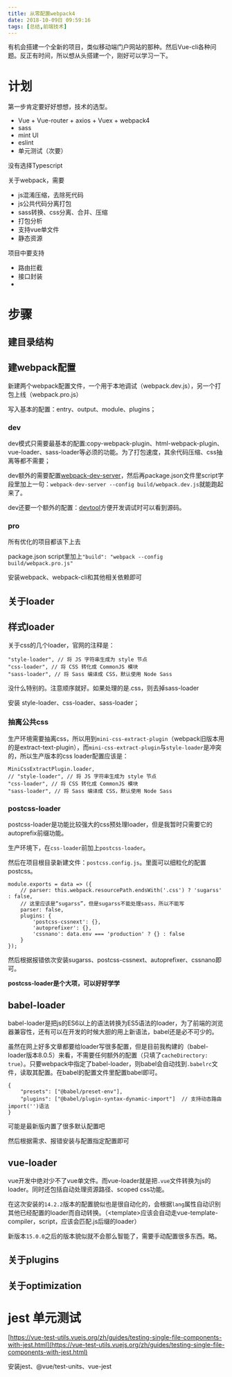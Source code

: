 ```yaml
---
title: 从零配置webpack4
date: 2018-10-09日 09:59:16
tags: [总结,前端技术]
---
```


有机会搭建一个全新的项目，类似移动端门户网站的那种。然后Vue-cli各种问题。反正有时间，所以想从头搭建一个，刚好可以学习一下。

<!-- more -->

# 计划

第一步肯定要好好想想，技术的选型。

* Vue + Vue-router + axios + Vuex + webpack4
* sass
* mint UI
* eslint
* 单元测试（次要）

没有选择Typescript

关于webpack，需要

* js混淆压缩，去除死代码
* js公共代码分离打包
* sass转换、css分离、合并、压缩
* 打包分析
* 支持vue单文件
* 静态资源

项目中要支持

* 路由拦截
* 接口封装
* 

# 步骤

## 建目录结构

## 建webpack配置

新建两个webpack配置文件，一个用于本地调试（webpack.dev.js），另一个打包上线（webpack.pro.js）

写入基本的配置：entry、output、module、plugins；

### dev

dev模式只需要最基本的配置:copy-webpack-plugin、html-webpack-plugin、vue-loader、sass-loader等必须的功能。为了打包速度，其余代码压缩、css抽离等都不需要；

dev额外的需要配置[webpack-dev-server](https://www.webpackjs.com/configuration/dev-server/)，然后再package.json文件里script字段里加上一句：`webpack-dev-server --config build/webpack.dev.js`就能跑起来了。

dev还要一个额外的配置：[devtool](https://www.webpackjs.com/configuration/devtool/)方便开发调试时可以看到源码。

### pro

所有优化的项目都该下上去

package.json script里加上`"build": "webpack --config build/webpack.pro.js"`

安装webpack、webpack-cli和其他相关依赖即可

## 关于loader

## 样式loader

关于css的几个loader，官网的注释是：

	"style-loader", // 将 JS 字符串生成为 style 节点
    "css-loader", // 将 CSS 转化成 CommonJS 模块
	"sass-loader", // 将 Sass 编译成 CSS，默认使用 Node Sass

没什么特别的。注意顺序就好。如果处理的是.css，则去掉sass-loader

安装 style-loader、css-loader、sass-loader；

### 抽离公共css

生产环境需要抽离css，所以用到`mini-css-extract-plugin`（webpack旧版本用的是extract-text-plugin），而`mini-css-extract-plugin`与`style-loader`是冲突的，所以生产版本的css loader配置应该是：

	MiniCssExtractPlugin.loader,
	// "style-loader", // 将 JS 字符串生成为 style 节点
	"css-loader", // 将 CSS 转化成 CommonJS 模块
	"sass-loader", // 将 Sass 编译成 CSS，默认使用 Node Sass


### postcss-loader

postcss-loader是功能比较强大的css预处理loader，但是我暂时只需要它的autoprefix前缀功能。

生产环境下，在`css-loader`前加上`postcss-loader`。

然后在项目根目录新建文件：`postcss.config.js`。里面可以细粒化的配置postcss。

	module.exports = data => ({
		// parser: this.webpack.resourcePath.endsWith('.css') ? 'sugarss' : false,
		// 这里应该是“sugarss”，但是sugarss不能处理sass，所以不能写
		parser: false,
		plugins: {
			'postcss-cssnext': {},
			'autoprefixer': {},
			'cssnano': data.env === 'production' ? {} : false
		}
	});

	
然后根据报错依次安装sugarss、postcss-cssnext、autoprefixer、cssnano即可。

**postcss-loader是个大项，可以好好学学**

## babel-loader

babel-loader是把js的ES6以上的语法转换为ES5语法的loader，为了前端的浏览器兼容性，还有可以在开发的时候大胆的用上新语法，babel还是必不可少的。

虽然在网上好多文章都要给loader写很多配置，但是目前我构建的（babel-loader版本8.0.5）来看，不需要任何额外的配置（只填了`cacheDirectory: true`）。只要webpack中指定了babel-loader，则babel会自动找到`.babelrc`文件，读取其配置。在babel的配置文件里配置babel即可。

```
{
	"presets": ["@babel/preset-env"],
	"plugins": ["@babel/plugin-syntax-dynamic-import"]	// 支持动态路由 import('')语法
}
```
可能是最新版内置了很多默认配置吧

然后根据需求、报错安装与配置指定配置即可

## vue-loader

vue开发中绝对少不了vue单文件。而vue-loader就是把`.vue`文件转换为js的loader。同时还包括自动处理资源路径、scoped css功能。

在这次安装的`14.2.2`版本的配置貌似也是很自动化的，会根据`lang`属性自动识别其他已经配置的loader而自动转换。（\<template\>应该会自动走vue-template-compiler，script，应该会匹配.js后缀的loader）

新版本`15.0.0`之后的版本貌似就不会那么智能了，需要手动配置很多东西。略。

## 关于plugins

## 关于optimization

# jest 单元测试

[https://vue-test-utils.vuejs.org/zh/guides/testing-single-file-components-with-jest.html](https://vue-test-utils.vuejs.org/zh/guides/testing-single-file-components-with-jest.html)

安装jest、@vue/test-units、vue-jest
